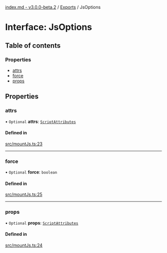 [index.md - v3.0.0-beta.2](../README.md) / [Exports](../modules.md) / JsOptions

# Interface: JsOptions

## Table of contents

### Properties

- [attrs](JsOptions.md#attrs)
- [force](JsOptions.md#force)
- [props](JsOptions.md#props)

## Properties

### attrs

• `Optional` **attrs**: [`ScriptAttributes`](../modules.md#scriptattributes)

#### Defined in

[src/mountJs.ts:23](https://github.com/saqqdy/js-cool/blob/e760bb1/src/mountJs.ts#L23)

---

### force

• `Optional` **force**: `boolean`

#### Defined in

[src/mountJs.ts:25](https://github.com/saqqdy/js-cool/blob/e760bb1/src/mountJs.ts#L25)

---

### props

• `Optional` **props**: [`ScriptAttributes`](../modules.md#scriptattributes)

#### Defined in

[src/mountJs.ts:24](https://github.com/saqqdy/js-cool/blob/e760bb1/src/mountJs.ts#L24)
